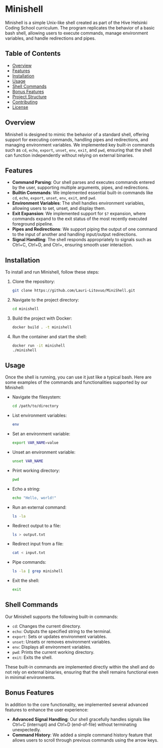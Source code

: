 # Minishell

Minishell is a simple Unix-like shell created as part of the Hive Helsinki Coding School curriculum. The program replicates the behavior of a basic bash shell, allowing users to execute commands, manage environment variables, and handle redirections and pipes.

## Table of Contents

- [Overview](#overview)
- [Features](#features)
- [Installation](#installation)
- [Usage](#usage)
- [Shell Commands](#shell-commands)
- [Bonus Features](#bonus-features)
- [Project Structure](#project-structure)
- [Contributing](#contributing)
- [License](#license)

## Overview

Minishell is designed to mimic the behavior of a standard shell, offering support for executing commands, handling pipes and redirections, and managing environment variables. We implemented key built-in commands such as `cd`, `echo`, `export`, `unset`, `env`, `exit`, and `pwd`, ensuring that the shell can function independently without relying on external binaries.

## Features

- **Command Parsing**: Our shell parses and executes commands entered by the user, supporting multiple arguments, pipes, and redirections.
- **Builtin Commands**: We implemented essential built-in commands like `cd`, `echo`, `export`, `unset`, `env`, `exit`, and `pwd`.
- **Environment Variables**: The shell handles environment variables, allowing users to set, unset, and display them.
- **Exit Expansion**: We implemented support for `$?` expansion, where commands expand to the exit status of the most recently executed foreground pipeline.
- **Pipes and Redirections**: We support piping the output of one command to the input of another and handling input/output redirections.
- **Signal Handling**: The shell responds appropriately to signals such as Ctrl+C, Ctrl+D, and Ctrl+\, ensuring smooth user interaction.

## Installation

To install and run Minishell, follow these steps:

1. Clone the repository:

    ```bash
    git clone https://github.com/Lauri-Litovuo/MiniShell.git
    ```

2. Navigate to the project directory:

    ```bash
    cd minishell
    ```

3. Build the project with Docker:

    ```bash
    docker build . -t minishell
    ```

4. Run the container and start the shell:

    ```bash
    docker run -it minishell
    ./minishell
    ```

## Usage

Once the shell is running, you can use it just like a typical bash. Here are some examples of the commands and functionalities supported by our Minishell:

- Navigate the filesystem:

    ```bash
    cd /path/to/directory
    ```

- List environment variables:

    ```bash
    env
    ```

- Set an environment variable:

    ```bash
    export VAR_NAME=value
    ```

- Unset an environment variable:

    ```bash
    unset VAR_NAME
    ```

- Print working directory:

    ```bash
    pwd
    ```

- Echo a string:

    ```bash
    echo "Hello, world!"
    ```

- Run an external command:

    ```bash
    ls -la
    ```

- Redirect output to a file:

    ```bash
    ls > output.txt
    ```

- Redirect input from a file:

    ```bash
    cat < input.txt
    ```

- Pipe commands:

    ```bash
    ls -la | grep minishell
    ```

- Exit the shell:

    ```bash
    exit
    ```

## Shell Commands

Our Minishell supports the following built-in commands:

- `cd`: Changes the current directory.
- `echo`: Outputs the specified string to the terminal.
- `export`: Sets or updates environment variables.
- `unset`: Unsets or removes environment variables.
- `env`: Displays all environment variables.
- `pwd`: Prints the current working directory.
- `exit`: Exits the shell.

These built-in commands are implemented directly within the shell and do not rely on external binaries, ensuring that the shell remains functional even in minimal environments.

## Bonus Features

In addition to the core functionality, we implemented several advanced features to enhance the user experience:

- **Advanced Signal Handling**: Our shell gracefully handles signals like Ctrl+C (interrupt) and Ctrl+D (end-of-file) without terminating unexpectedly.
- **Command History**: We added a simple command history feature that allows users to scroll through previous commands using the arrow keys.



